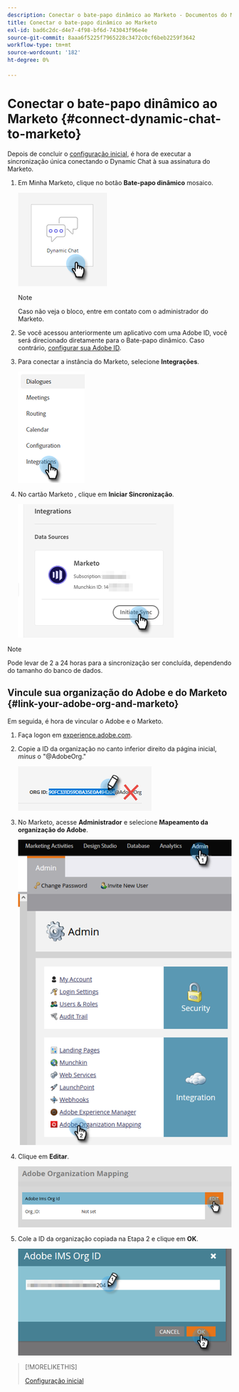 ```yaml
---
description: Conectar o bate-papo dinâmico ao Marketo - Documentos do Marketo - Documentação do produto
title: Conectar o bate-papo dinâmico ao Marketo
exl-id: bad6c2dc-d4e7-4f98-bf6d-743043f96e4e
source-git-commit: 8aaa6f5225f7965228c3472c0cf6beb2259f3642
workflow-type: tm+mt
source-wordcount: '182'
ht-degree: 0%

---
```


# Conectar o bate-papo dinâmico ao Marketo {#connect-dynamic-chat-to-marketo}

Depois de concluir o [configuração inicial](/help/marketo/product-docs/demand-generation/dynamic-chat/initial-setup.md), é hora de executar a sincronização única conectando o Dynamic Chat à sua assinatura do Marketo.

1. Em Minha Marketo, clique no botão **Bate-papo dinâmico** mosaico.

   ![](assets/connect-dynamic-chat-to-marketo-1.png)

   >[!NOTE]
   >
   >Caso não veja o bloco, entre em contato com o administrador do Marketo.

1. Se você acessou anteriormente um aplicativo com uma Adobe ID, você será direcionado diretamente para o Bate-papo dinâmico. Caso contrário, [configurar sua Adobe ID](https://helpx.adobe.com/manage-account/using/create-update-adobe-id.html).

1. Para conectar a instância do Marketo, selecione **Integrações**.

   ![](assets/connect-dynamic-chat-to-marketo-2.png)

1. No cartão Marketo , clique em **Iniciar Sincronização**.

   ![](assets/connect-dynamic-chat-to-marketo-3.png)

>[!NOTE]
>
>Pode levar de 2 a 24 horas para a sincronização ser concluída, dependendo do tamanho do banco de dados.

## Vincule sua organização do Adobe e do Marketo {#link-your-adobe-org-and-marketo}

Em seguida, é hora de vincular o Adobe e o Marketo.

1. Faça logon em [experience.adobe.com](https://experience.adobe.com).

1. Copie a ID da organização no canto inferior direito da página inicial, _minus_ o &quot;@AdobeOrg.&quot;

   ![](assets/connect-dynamic-chat-to-marketo-4.png)

1. No Marketo, acesse **Administrador** e selecione **Mapeamento da organização do Adobe**.

   ![](assets/connect-dynamic-chat-to-marketo-5.png)

1. Clique em **Editar**.

   ![](assets/connect-dynamic-chat-to-marketo-6.png)

1. Cole a ID da organização copiada na Etapa 2 e clique em **OK**.

   ![](assets/connect-dynamic-chat-to-marketo-7.png)

>[!MORELIKETHIS]
>
>[Configuração inicial](/help/marketo/product-docs/demand-generation/dynamic-chat/initial-setup.md)

